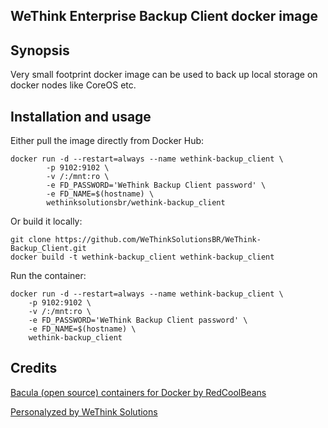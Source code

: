 ## WeThink Enterprise Backup Client docker image

## Synopsis

Very small footprint docker image can be used to back up local storage on docker nodes like CoreOS etc.

## Installation and usage

Either pull the image directly from Docker Hub:
```
docker run -d --restart=always --name wethink-backup_client \
        -p 9102:9102 \
        -v /:/mnt:ro \
        -e FD_PASSWORD='WeThink Backup Client password' \
        -e FD_NAME=$(hostname) \
        wethinksolutionsbr/wethink-backup_client
```

Or build it locally:
```
git clone https://github.com/WeThinkSolutionsBR/WeThink-Backup_Client.git
docker build -t wethink-backup_client wethink-backup_client
```

Run the container:
```
docker run -d --restart=always --name wethink-backup_client \
	-p 9102:9102 \
	-v /:/mnt:ro \
	-e FD_PASSWORD='WeThink Backup Client password' \
	-e FD_NAME=$(hostname) \
	wethink-backup_client
```

## Credits

[Bacula (open source) containers for Docker by RedCoolBeans](https://github.com/RedCoolBeans/docker-bacula-opensource)

[Personalyzed by WeThink Solutions](https://www.wethinksolutions.com.br)
